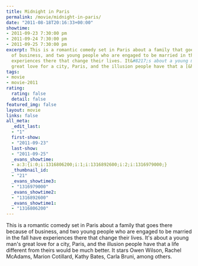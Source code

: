 ```yaml
---
title: Midnight in Paris
permalink: /movie/midnight-in-paris/
date: "2011-08-18T20:16:33+00:00"
showtime:
- 2011-09-23 7:30:00 pm
- 2011-09-24 7:30:00 pm
- 2011-09-25 7:30:00 pm
excerpt: This is a romantic comedy set in Paris about a family that goes there because
  of business, and two young people who are engaged to be married in the fall have
  experiences there that change their lives. It&#8217;s about a young man&#8217;s
  great love for a city, Paris, and the illusion people have that a [&hellip;]
tags:
- movie
- movie-2011
rating:
  rating: false
  detail: false
featured_img: false
layout: movie
links: false
all_meta:
  _edit_last:
  - "1"
  first-show:
  - "2011-09-23"
  last-show:
  - "2011-09-25"
  _evans_showtime:
  - a:3:{i:0;i:1316806200;i:1;i:1316892600;i:2;i:1316979000;}
  _thumbnail_id:
  - "21"
  _evans_showtime3:
  - "1316979000"
  _evans_showtime2:
  - "1316892600"
  _evans_showtime1:
  - "1316806200"
---
```


This is a romantic comedy set in Paris about a family that goes there because of business, and two young people who are engaged to be married in the fall have experiences there that change their lives. It's about a young man's great love for a city, Paris, and the illusion people have that a life different from theirs would be much better. It stars Owen Wilson, Rachel McAdams, Marion Cotillard, Kathy Bates, Carla Bruni, among others.